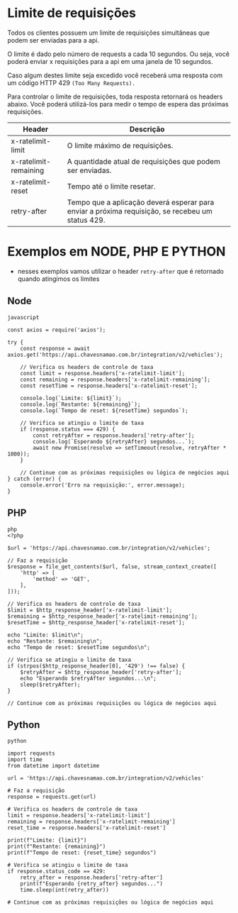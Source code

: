 # Limite de requisições
Todos os clientes possuem um limite de requisições simultâneas que podem ser enviadas para a api.

O limite é dado pelo número de requests a cada 10 segundos. Ou seja, você poderá enviar x requisições para a api em uma janela de 10 segundos.

Caso algum destes limite seja excedido você receberá uma resposta com um código HTTP 429 `(Too Many Requests).`

Para controlar o limite de requisições, toda resposta retornará os headers abaixo. Você poderá utilizá-los para medir o tempo de espera das próximas requisições.

| Header | Descrição |
| --- | --- |
| x-ratelimit-limit | O limite máximo de requisições. |
| x-ratelimit-remaining | A quantidade atual de requisições que podem ser enviadas. |
| x-ratelimit-reset | Tempo até o limite resetar. |
| retry-after | Tempo que a aplicação deverá esperar para enviar a próxima requisição, se recebeu um status 429. |


# Exemplos em NODE, PHP E PYTHON
- nesses exemplos vamos utilizar o header `retry-after` que é retornado quando atingimos os limites

## Node
```
javascript

const axios = require('axios');

try {
    const response = await axios.get('https://api.chavesnamao.com.br/integration/v2/vehicles');
    
    // Verifica os headers de controle de taxa
    const limit = response.headers['x-ratelimit-limit'];
    const remaining = response.headers['x-ratelimit-remaining'];
    const resetTime = response.headers['x-ratelimit-reset'];
    
    console.log(`Limite: ${limit}`);
    console.log(`Restante: ${remaining}`);
    console.log(`Tempo de reset: ${resetTime} segundos`);

    // Verifica se atingiu o limite de taxa
    if (response.status === 429) {
        const retryAfter = response.headers['retry-after'];
        console.log(`Esperando ${retryAfter} segundos...`);
        await new Promise(resolve => setTimeout(resolve, retryAfter * 1000));
    }

    // Continue com as próximas requisições ou lógica de negócios aqui
} catch (error) {
    console.error('Erro na requisição:', error.message);
}

```

## PHP
```
php
<?php

$url = 'https://api.chavesnamao.com.br/integration/v2/vehicles';

// Faz a requisição
$response = file_get_contents($url, false, stream_context_create([
    'http' => [
        'method' => 'GET',
    ],
]));

// Verifica os headers de controle de taxa
$limit = $http_response_header['x-ratelimit-limit'];
$remaining = $http_response_header['x-ratelimit-remaining'];
$resetTime = $http_response_header['x-ratelimit-reset'];

echo "Limite: $limit\n";
echo "Restante: $remaining\n";
echo "Tempo de reset: $resetTime segundos\n";

// Verifica se atingiu o limite de taxa
if (strpos($http_response_header[0], '429') !== false) {
    $retryAfter = $http_response_header['retry-after'];
    echo "Esperando $retryAfter segundos...\n";
    sleep($retryAfter);
}

// Continue com as próximas requisições ou lógica de negócios aqui

```

## Python
```
python

import requests
import time
from datetime import datetime

url = 'https://api.chavesnamao.com.br/integration/v2/vehicles'

# Faz a requisição
response = requests.get(url)

# Verifica os headers de controle de taxa
limit = response.headers['x-ratelimit-limit']
remaining = response.headers['x-ratelimit-remaining']
reset_time = response.headers['x-ratelimit-reset']

print(f"Limite: {limit}")
print(f"Restante: {remaining}")
print(f"Tempo de reset: {reset_time} segundos")

# Verifica se atingiu o limite de taxa
if response.status_code == 429:
    retry_after = response.headers['retry-after']
    print(f"Esperando {retry_after} segundos...")
    time.sleep(int(retry_after))

# Continue com as próximas requisições ou lógica de negócios aqui

```